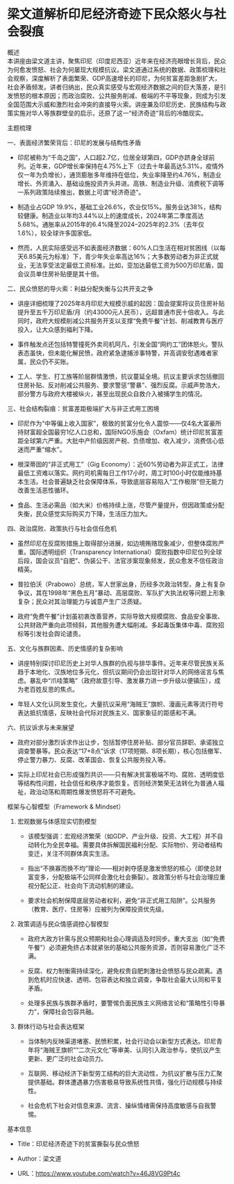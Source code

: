 
# 梁文道解析印尼经济奇迹下民众怒火与社会裂痕

概述  
本讲座由梁文道主讲，聚焦印尼（印度尼西亚）近年来在经济亮眼增长背后，民众为何愈发愤怒、社会为何屡现大规模抗议。梁文道通过系统的数据、政策梳理和社会观察，深度解析了表面繁荣、GDP高速增长的印尼，为何贫富差距急剧扩大，社会矛盾频发。讲者归纳出，民众真实感受与宏观经济数据之间的巨大落差，是引发愤怒的根本原因；而政治腐败、公共服务削减、极端的不平等现象，则成为引发全国范围大示威和激烈社会冲突的直接导火索。讲座兼及印尼历史、民族结构与政策实施对华人等族群壁垒的启示，还原了这一“经济奇迹”背后的冷酷现实。

主题梳理

一、表面经济繁荣背后：印尼的发展与结构性矛盾

- 印尼被称为“千岛之国”，人口超2.7亿，位居全球第四，GDP亦跻身全球前列。近年来，GDP增长率保持在4.75%上下（过去十年最高达5.31%，疫情外仅一年为负增长），通货膨胀多年维持在低位，失业率降至约4.76%，制造业增长、外资涌入、基础设施投资齐头并进。高铁、制造业升级、消费税下调等一系列政策陆续推出，数据上可谓“经济奇迹”。
    
- 制造业占GDP 19.9%，基础工业26.6%，农业仅15%。服务业达38%，结构较健康。制造业以年均3.44%以上的速度成长，2024年第二季度高达5.68%。通胀率从2015年的6.4%降至2024–2025年的2.3%（去年仅1.6%），较全球许多国家低。
    
- 然而，人民实际感受远不如表面经济数据：60%人口生活在相对贫困线（以每天6.85美元为标准）下，青少年失业率高达16%；大多数劳动者为非正式就业，无法享受法定最低工资标准。比如，亚加达最低工资为500万印尼盾，国会议员单住房补贴便是其十倍。
    

二、民众愤怒的导火索：利益分配失衡与公共开支之争

- 讲座详细梳理了2025年8月印尼大规模示威的起因：国会提案将议员住房补贴提升至五千万印尼盾/月（约43000元人民币），远超普通市民十倍收入。与此同时，政府大规模削减公共服务开支以支撑“免费午餐”计划、削减教育与医疗投入，让大众感到福利下降。
    
- 事件触发点还包括特警撞死外卖司机阿凡，引发全国“网约工”团体怒火。警队表态虽快，但未能化解民愤，政府紧急逮捕涉事特警，并高调安慰遇难者家属，民众仍不买账。
    
- 工人、学生、打工族等阶层群情激愤，抗议蔓延全境。抗议主要诉求包括撤回住房补贴、反对削减公共服务、要求警惩“警暴”、强烈反腐。示威声势浩大，部分警方与政府大楼被纵火，甚至出现民众自救介入被捕学生的情况。
    

三、社会结构裂痕：贫富差距极端扩大与非正式用工困境

- 印尼作为“中等偏上收入国家”，极致的贫富分化令人震惊——仅4名大富豪所持财富超全国最穷1亿人口总和，国际NGO乐施会（Oxfam）统计印尼贫富差距全球第六严重。大批中产阶级因房产税、负债增加、收入减少，消费信心低迷而严重“缩水”。
    
- 根深蒂固的“非正式用工”（Gig Economy）：近60%劳动者为非正式工，法律最低工资难以落实。网约司机需每日工作17小时，周工时100小时仅能维持基本生活。社会普遍缺乏社会保障体系，导致底层容易陷入“工作极限”但无能力改善生活恶性循环。
    
- 食品、生活必需品（如大米）价格持续上涨，尽管产量提升，但因政策或分配失衡，民众感觉实际购买力下降，生活压力加大。
    

四、政治腐败、政策执行与社会信任危机

- 虽然印尼在反腐败措施上取得部分进展，如边境贿赂现象减少，但整体腐败严重。国际透明组织（Transparency International）腐败指数中印尼位列全球后段，国会议员“自肥”、伪装公干、法官涉案现象频发，民众愈发不信任政治精英。
    
- 普拉伯沃（Prabowo）总统，军人世家出身，历经多次政治转型，身上有复杂争议，其在1998年“黑色五月”暴动、高层腐败、军队扩大执法权等问题上形象复杂；民众对其治理能力与诚意产生广泛质疑。
    
- 政府“免费午餐”计划虽初衷改善营养，实际导致大规模腐败、食品安全事故、公共财政严重向此项倾斜，其他服务遭大幅削减。多起毒饭集体中毒、腐败招标等引发社会舆论谴责。
    

五、文化与族群因素、历史情感的复杂影响

- 讲座特别探讨印尼历史上对华人族群的仇视与排华事件。近年来尽管民族关系趋于本地化、汉族地位多元化，但抗议期间仍会出现针对华人的网络谣言与焦虑。暴乱中“爪哇策略”（政府故意引导、激发暴力进一步升级以便镇压），成为老百姓反思的焦点。
    
- 年轻人文化认同发生变化，大量抗议采用“海贼王”旗帜、漫画元素等流行符号表达抵抗情感，反映社会代际对民族主义、国家象征的距感和不满。
    

六、抗议诉求与未来展望

- 政府对部分激烈诉求作出让步，包括暂停住房补贴、部分官员辞职、承诺独立调查警暴等。民众表达“17+8点”诉求（17项短期、8项长期），核心包括撤军、停止警力暴力、反腐、改革国会、恢复公共服务投入等。
    
- 实际上印尼社会已形成强烈共识——只有解决贫富极端不均、腐败、透明度低等结构性问题，社会信任和秩序才能恢复。否则经济繁荣无法转化为普通人福祉，政治动荡和周期性爆发愤怒将不可避免。
    

框架与心智模型（Framework & Mindset）

1. 宏观数据与体感现实切割模型
    
    - 该模型强调：宏观经济繁荣（如GDP、产业升级、投资、大工程）并不自动转化为全民幸福。需要具体拆解国民福利分配、实际物价、劳动者结构变迁，关注不同群体真实生活。
        
    - 指出“不换寡而换不均”理论——相对剥夺感是激发愤怒的核心（即使总财富变多，分配极端不公同样会激化社会撕裂）。故政策分析与社会治理应重视分配公正、社会向下流动机制的建设。
        
    - 要求社会机制保障底层劳动者权利，避免“非正式用工陷阱”。公共服务（教育、医疗、住房等）应被列为保障投资优先级。
        
2. 政策调适与民众情感调控心智模型
    
    - 政府大政方针需与民众预期和社会心理调适及时同步。重大支出（如“免费午餐”）必须避免挤占本就紧张的基础公共服务资源，否则容易激化广泛不满。
        
    - 反腐、权力制衡需持续深化，避免权贵自肥刺激社会愤怒与民众疏离。遇到危机时应快速、透明、包容表达和独立调查，争取社会最大认同和平复矛盾。
        
    - 处理多民族与族群矛盾时，要警惕负面民族主义网络言论和“策略性引导暴力”，保障社会包容共融。
        
3. 群体行动与社会表达框架
    
    - 当体制内反映渠道堵塞、民愤积累，社会行动会以新型方式表达。印尼青年将“海贼王旗帜”“二次元文化”等审美、认同引入政治参与，使抗议产生更新、更广泛的社会动员力。
        
    - 互联网、移动经济下新型劳工结构的巨大流动性，为抗议扩散与压力汇聚提供基础。群体遭遇暴力伤害极易导致系统性共情，强化行动规模与持续性。
        
    - 社会危机下社会对信息来源、流言、操纵情绪需保持高度敏感与自我警惕。
        

基本信息

- Title：印尼经济奇迹下的贫富撕裂与民众愤怒
    
- Author：梁文道
    
- URL：https://www.youtube.com/watch?v=46J8VG9Pt4c